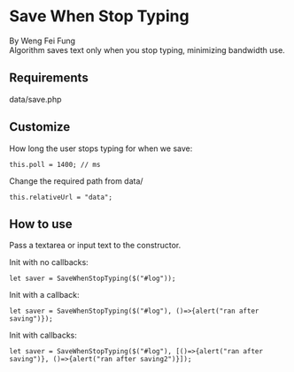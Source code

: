 Save When Stop Typing
===
By Weng Fei Fung<br/>
Algorithm saves text only when you stop typing, minimizing bandwidth use.

Requirements
---
data/save.php

Customize
---
How long the user stops typing for when we save:
```
this.poll = 1400; // ms
```

Change the required path from data/
```
this.relativeUrl = "data";
```

How to use
---
Pass a textarea or input text to the constructor.

Init with no callbacks:
```
let saver = SaveWhenStopTyping($("#log"));
```

Init with a callback:
```
let saver = SaveWhenStopTyping($("#log"), ()=>{alert("ran after saving")});
```

Init with callbacks:
```
let saver = SaveWhenStopTyping($("#log"), [()=>{alert("ran after saving")}, ()=>{alert("ran after saving2")}]);
```